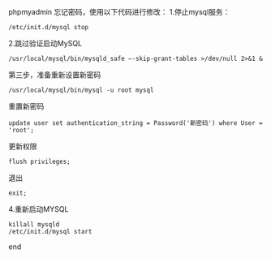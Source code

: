 phpmyadmin 忘记密码，使用以下代码进行修改：
1.停止mysql服务：
```
/etc/init.d/mysql stop
```
2.跳过验证启动MySQL
```
/usr/local/mysql/bin/mysqld_safe –-skip-grant-tables >/dev/null 2>&1 &
```
第三步，准备重新设置新密码
```
/usr/local/mysql/bin/mysql -u root mysql
```
重置新密码
```
update user set authentication_string = Password('新密码') where User = 'root';
```
更新权限
```
flush privileges;
```
退出
```
exit;
```
4.重新启动MYSQL
```
killall mysqld
/etc/init.d/mysql start
```

end